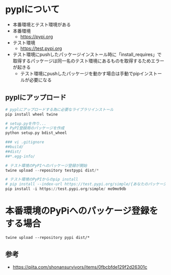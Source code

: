 # pyplについて
- 本番環境とテスト環境がある
- 本番環境
  - https://pypi.org
- テスト環境
  - https://test.pypi.org
- テスト環境にpushしたパッケージインストール時に「install_requires」で取得するパッケージは同一名のテスト環境にあるものを取得するためエラーが起きる
  - テスト環境にpushしたパッケージを動かす場合は手動でpipインストールが必要になる

## pyplにアップロード
```py
# pyplにアップロードする為に必要なライブラリインストール
pip install wheel twine

# setup.pyを作り...
# PyPI登録用のパッケージを作成
python setup.py bdist_wheel

### vi .gitignore
##build/
##dist/
##*.egg-info/ 

# テスト環境のPyPIへのパッケージ登録が開始
twine upload --repository testpypi dist/*

# テスト環境のPyPIからのpip install
# pip install --index-url https://test.pypi.org/simple/{あなたのパッケージ名}
pip install -i https://test.pypi.org/simple/ mo9mo9db
```


# 本番環境のPyPiへのパッケージ登録をする場合
`twine upload --repository pypi dist/*`



## 参考
- https://qiita.com/shonansurvivors/items/0fbcbfde129f2d26301c
